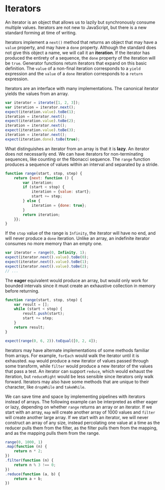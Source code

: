 
# Iterators

An iterator is an object that allows us to lazily but synchronously consume
multiple values.
Iterators are not new to JavaScript, but there is a new standard forming at time
of writing.

Iterators implement a `next()` method that returns an object that may have a
`value` property, and may have a `done` property.
Although the standard does not give this object a name, we will call it an
**iteration**.
If the iterator has produced the entirety of a sequence, the `done` property of
the iteration will be `true`.
Generator functions return iterators that expand on this basic definition.
The `value` of a non-final iteration corresponds to a `yield` expression and the
`value` of a `done` iteration corresponds to a `return` expression.

Iterators are an interface with many implementations.
The canonical iterator yields the values from an array.

```js
var iterator = iterate([1, 2, 3]);
var iteration = iterator.next();
expect(iteration.value).toBe(1);
iteration = iterator.next();
expect(iteration.value).toBe(2);
iteration = iterator.next();
expect(iteration.value).toBe(3);
iteration = iterator.next();
expect(iteration.done).toBe(true);
```

What distinguishes an iterator from an array is that it is **lazy**.
An iterator does not necessarily end.
We can have iterators for non-terminating sequences, like counting or the
fibonacci sequence.
The `range` function produces a sequence of values within an interval and
separated by a stride.

```js
function range(start, stop, step) {
    return {next: function () {
        var iteration;
        if (start < stop) {
            iteration = {value: start};
            start += step;
        } else {
            iteration = {done: true};
        }
        return iteration;
    }};
}
```

If the `stop` value of the range is `Infinity`, the iterator will have no end,
and will never produce a `done` iteration.
Unlike an array, an indefinite iterator consumes no more memory than an empty
one.

```js
var iterator = range(0, Infinity, 1);
expect(iterator.next().value).toBe(0);
expect(iterator.next().value).toBe(1);
expect(iterator.next().value).toBe(2);
// ...
```

The **eager** equivalent would produce an array, but would only work for bounded
intervals since it must create an exhaustive collection in memory before
returning.

```js
function range(start, stop, step) {
    var result = [];
    while (start < stop) {
        result.push(start);
        start += step;
    }
    return result;
}

expect(range(0, 6, 2)).toEqual([0, 2, 4]);
```

Iterators may have alternate implementations of some methods familiar from
arrays.
For example, `forEach` would walk the iterator until it is exhausted.
`map` would produce a new iterator of values passed through some transform,
while `filter` would produce a new iterator of the values that pass a test.
An iterator can support `reduce`, which would exhaust the iteration, but
`reduceRight` would be less sensible since iterators only walk forward.
Iterators may also have some methods that are unique to their character, like
`dropWhile` and `takeWhile`.

We can save time and space by implementing pipelines with iterators instead of
arrays.
The following example can be interpreted as either eager or lazy, depending on
whether `range` returns an array or an iterator.
If we start with an array, `map` will create another array of 1000 values and
`filter` will create another large array.
If we start with an iterator, we will never construct an array of any size,
instead percolating one value at a time as the reducer pulls them from the
filter, as the filter pulls them from the mapping, and as the mapping pulls them
from the range.

```js
range(0, 1000, 1)
.map(function (n) {
    return n * 2;
})
.filter(function (n) {
    return n % 3 !== 0;
})
.reduce(function (a, b) {
    return a + b;
})
```

